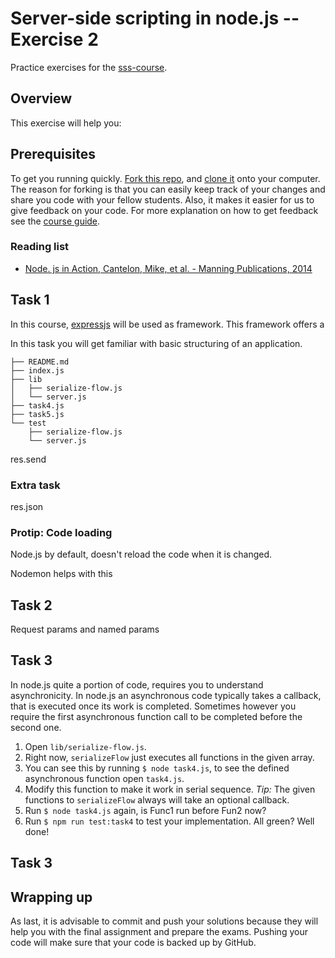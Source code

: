 # Server-side scripting in node.js -- Exercise 2

Practice exercises for the [sss-course](https://github.com/CMDA/sss-course).


## Overview
This exercise will help you:



## Prerequisites
To get you running quickly. [Fork this repo](https://github.com/CMDA/sss-exercises/fork), and [clone it](http://git-scm.com/book/ch2-1.html#Cloning-an-Existing-Repository) onto your computer. The reason for forking is that you can easily keep track of your changes and share you code with your fellow students. Also, it makes it easier for us to give feedback on your code. For more explanation on how to get feedback see the [course guide](https://github.com/CMDA/sss-course/#workflow).

### Reading list
* [Node. js in Action, Cantelon, Mike, et al. - Manning Publications, 2014](http://www.manning.com/cantelon/)

## Task 1
In this course, [expressjs]() will be used as framework. This framework offers a 

In this task you will get familiar with basic structuring of an application.

```
├── README.md
├── index.js
├── lib
│   ├── serialize-flow.js
│   └── server.js
├── task4.js
├── task5.js
└── test
    ├── serialize-flow.js
    └── server.js
```

res.send


### Extra task
res.json


### Protip: Code loading
Node.js by default, doesn't reload the code when it is changed. 

Nodemon helps with this


## Task 2
Request params and named params

## Task 3
In node.js quite a portion of code, requires you to understand asynchronicity. In node.js an asynchronous code typically takes a callback, that is executed once its work is completed. Sometimes however you require the first asynchronous function call to be completed before the second one. 

1. Open ```lib/serialize-flow.js```.
2. Right now, ```serializeFlow``` just executes all functions in the given array.
3. You can see this by running ```$ node task4.js```, to see the defined asynchronous function open ```task4.js```.
3. Modify this function to make it work in serial sequence. *Tip:* The given functions to ```serializeFlow``` always will take an optional callback.
4. Run ```$ node task4.js``` again, is Func1 run before Fun2 now?
5. Run ```$ npm run test:task4``` to test your implementation. All green? Well done!


## Task 3


## Wrapping up


As last, it is advisable to commit and push your solutions because they will help you with the final assignment and prepare the exams. Pushing your code will make sure that your code is backed up by GitHub. 



